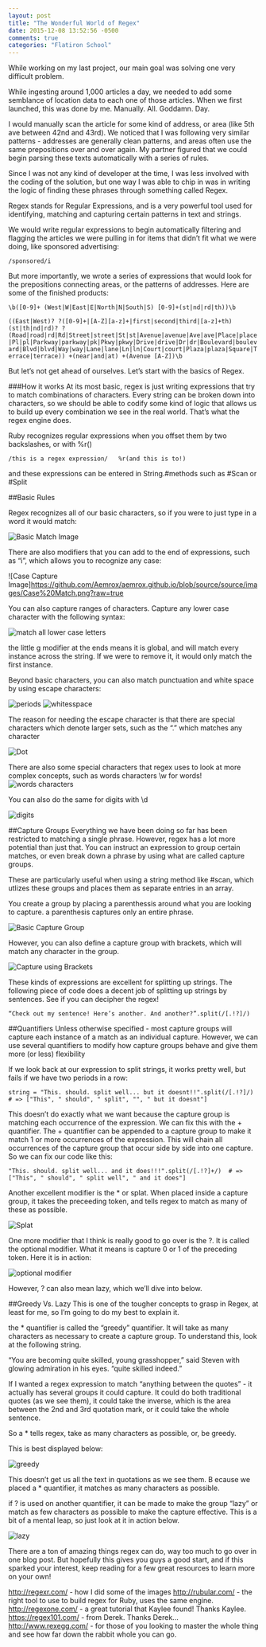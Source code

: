 ```yaml
---
layout: post
title: "The Wonderful World of Regex"
date: 2015-12-08 13:52:56 -0500
comments: true
categories: "Flatiron School"
---
```


While working on my last project, our main goal was solving one very difficult problem.

While ingesting around 1,000 articles a day, we needed to add some semblance of location data to each one of those articles. When we first launched, this was done by me. Manually. All. Goddamn. Day.

I would manually scan the article for some kind of address, or area (like 5th ave between 42nd and 43rd). We noticed that I was following very similar patterns - addresses are generally clean patterns, and areas often use the same prepositions over and over again. My partner figured that we could begin parsing these texts automatically with a series of rules.

Since I was not any kind of developer at the time, I was less involved with the coding of the solution, but one way I was able to chip in was in writing the logic of finding these phrases through something called Regex.

Regex stands for Regular Expressions, and is a very powerful tool used for identifying, matching and capturing certain patterns in text and strings.

We would write regular expressions to begin automatically filtering and flagging the articles we were pulling in for items that didn’t fit what we were doing, like sponsored advertising:

`/sponsored/i`

But more importantly, we wrote a series of expressions that would look for the prepositions connecting areas, or the patterns of addresses. Here are some of the finished products:

`\b([0-9]+ (West|W|East|E|North|N|South|S) [0-9]+(st|nd|rd|th))\b`

`((East|West)? ?([0-9]+|[A-Z][a-z]+|first|second|third|[a-z]+th)(st|th|nd|rd)? ?(Road|road|rd|Rd|Street|street|St|st|Avenue|avenue|Ave|ave|Place|place|Pl|pl|Parkway|parkway|pk|Pkwy|pkwy|Drive|drive|Dr|dr|Boulevard|boulevard|Blvd|blvd|Way|way|Lane|lane|Ln|ln|Court|court|Plaza|plaza|Square|Terrace|terrace)) +(near|and|at) +(Avenue [A-Z])\b`



But let’s not get ahead of ourselves. Let’s start with the basics of Regex.


###How it works
At its most basic, regex is just writing expressions that try to match combinations of characters. Every string can be broken down into characters, so we should be able to codify some kind of logic that allows us to build up every combination we see in the real world. That’s what the regex engine does.

Ruby recognizes regular expressions when you offset them by two backslashes, or with %r()

`/this is a regex expression/  
%r(and this is to!) `

and these expressions can be entered in String.#methods such as #Scan or #Split

##Basic Rules

Regex recognizes all of our basic characters, so if you were to just type in a word it would match:

![Basic Match Image](https://github.com/Aemrox/aemrox.github.io/blob/source/source/images/Basic%20Match.png?raw=true)

There are also modifiers that you can add to the end of expressions, such as “i”, which allows you to recognize any case:

![Case Capture Image]https://github.com/Aemrox/aemrox.github.io/blob/source/source/images/Case%20Match.png?raw=true

You can also capture ranges of characters. Capture any lower case character with the following syntax:

![match all lower case letters](https://github.com/Aemrox/aemrox.github.io/blob/source/source/images/Range%20Match.png?raw=true)

the little g modifier at the ends means it is global, and will match every instance across the string. If we were to remove it, it would only match the first instance.

Beyond basic characters, you can also match punctuation and white space by using escape characters:

![periods](https://github.com/Aemrox/aemrox.github.io/blob/source/source/images/Periods.png?raw=true)
![whitesspace](https://github.com/Aemrox/aemrox.github.io/blob/source/source/images/White%20Space.png?raw=true)

The reason for needing the escape character is that there are special characters which denote larger sets, such as the “.” which matches any character

![Dot](https://github.com/Aemrox/aemrox.github.io/blob/source/source/images/Dot.png?raw=true)

There are also some special characters that regex uses to look at more complex concepts, such as words characters
\w for words!
![words characters](https://github.com/Aemrox/aemrox.github.io/blob/source/source/images/word%20characters.png?raw=true)

You can also do the same for digits with \d

![digits](https://github.com/Aemrox/aemrox.github.io/blob/source/source/images/digits.png?raw=true)

##Capture Groups
Everything we have been doing so far has been restricted to matching a single phrase. However, regex has a lot more potential than just that. You can instruct an expression to group certain matches, or even break down a phrase by using what are called capture groups.

These are particularly useful when using a string method like #scan, which utlizes these groups and places them as separate entries in an array.

You create a group by placing a parenthessis around what you are looking to capture. a parenthesis captures only an entire phrase.

![Basic Capture Group](https://cdn-images-1.medium.com/max/800/1*AdPVsSKG1taPW7zJgRoFrA.png)

However, you can also define a capture group with brackets, which will match any character in the group.

![Capture using Brackets](https://raw.githubusercontent.com/Aemrox/aemrox.github.io/master/images/Case%20Match.png)

These kinds of expressions are excellent for splitting up strings. The following piece of code does a decent job of splitting up strings by sentences. See if you can decipher the regex!

`“Check out my sentence! Here’s another. And another?”.split(/[.!?]/)`


##Quantifiers
Unless otherwise specified - most capture groups will capture each instance of a match as an individual capture. However, we can use several quantifiers to modify how capture groups behave and give them more (or less) flexibility

If we look back at our expression to split strings, it works pretty well, but fails if we have two periods in a row:

`string = "This. should. split well... but it doesnt!!".split(/[.!?]/)  # => ["This", " should", " split", "", " but it doesnt"]`

This doesn’t do exactly what we want because the capture group is matching each occurrence of the expression. We can fix this with the + quantifier. The + quantifier can be appended to a capture group to make it match 1 or more occurrences of the expression. This will chain all occurrences of the capture group that occur side by side into one capture. So we can fix our code like this:

`"This. should. split well... and it does!!!".split(/[.!?]+/)  # => ["This", " should", " split well", " and it does"]`

Another excellent modifier is the * or splat. When placed inside a capture group, it takes the preceeding token, and tells regex to match as many of these as possible.

![Splat](https://github.com/Aemrox/aemrox.github.io/blob/source/source/images/Splat.png?raw=true)

One more modifier that I think is really good to go over is the ?. It is called the optional modifier. What it means is capture 0 or 1 of the preceding token. Here it is in action:

![optional modifier](https://github.com/Aemrox/aemrox.github.io/blob/source/source/images/Optional%20Modifier.png?raw=true)

However, ? can also mean lazy, which we’ll dive into below.

##Greedy Vs. Lazy
This is one of the tougher concepts to grasp in Regex, at least for me, so I’m going to do my best to explain it.

the * quantifier is called the “greedy” quantifier. It will take as many characters as necessary to create a capture group. To understand this, look at the following string.

“You are becoming quite skilled, young grasshopper,” said Steven with glowing admiration in his eyes. “quite skilled indeed.”

If I wanted a regex expression to match “anything between the quotes” - it actually has several groups it could capture. It could do both traditional quotes (as we see them), it could take the inverse, which is the area between the 2nd and 3rd quotation mark, or it could take the whole sentence.

So a * tells regex, take as many characters as possible, or, be greedy.

This is best displayed below:

![greedy](https://github.com/Aemrox/aemrox.github.io/blob/source/source/images/Greedy.png?raw=true)

This doesn’t get us all the text in quotations as we see them. B ecause we placed a * quantifier, it matches as many characters as possible.

if ? is used on another quantifier, it can be made to make the group “lazy” or match as few characters as possible to make the capture effective. This is a bit of a mental leap, so just look at it in action below.

![lazy](https://github.com/Aemrox/aemrox.github.io/blob/source/source/images/Lazy.png?raw=true)

There are a ton of amazing things regex can do, way too much to go over in one blog post. But hopefully this gives you guys a good start, and if this sparked your interest, keep reading for a few great resources to learn more on your own!

http://regexr.com/ - how I did some of the images
http://rubular.com/ - the right tool to use to build regex for Ruby, uses the same engine.
http://regexone.com/ - a great tutorial that Kaylee found! Thanks Kaylee.
https://regex101.com/ - from Derek. Thanks Derek...
http://www.rexegg.com/ - for those of you looking to master the whole thing and see how far down the rabbit whole you can go.
